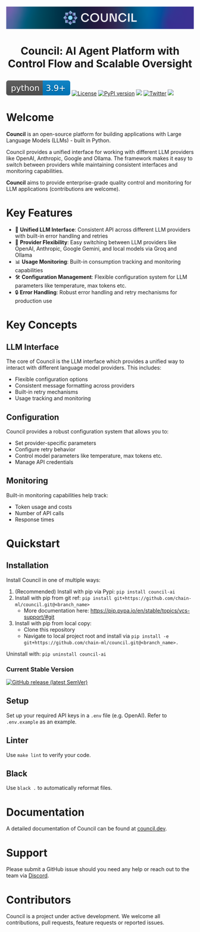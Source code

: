 ![Council](council_banner.png "council")

<h1><p align="center">Council: AI Agent Platform with Control Flow and Scalable Oversight</p></h1>

![Supported Python versions](https://raw.githubusercontent.com/chain-ml/council/main/docs/source/_static/python.svg)
[![License](https://img.shields.io/badge/license-Apache%202.0-green.svg)](https://opensource.org/licenses/Apache-2.0)
[![PyPI version](https://badge.fury.io/py/council-ai.svg)](https://badge.fury.io/py/council-ai)
[![](https://dcbadge.vercel.app/api/server/DWNCftGQZ3?compact=true&style=flat)](https://discord.gg/DWNCftGQZ3)
[![Twitter](https://img.shields.io/twitter/follow/TheoriqAI)](https://x.com/TheoriqAI)
[![](https://readthedocs.org/projects/council/badge/?version=stable)](https://council.dev)

# Welcome

**Council** is an open-source platform for building applications with Large Language Models (LLMs) - built in Python.

Council provides a unified interface for working with different LLM providers like OpenAI, Anthropic, Google and Ollama. The framework makes it easy to switch between providers while maintaining consistent interfaces and monitoring capabilities.

**Council** aims to provide enterprise-grade quality control and monitoring for LLM applications (contributions are welcome).

# Key Features

* 🧐 **Unified LLM Interface**: Consistent API across different LLM providers with built-in error handling and retries
* 🔄 **Provider Flexibility**: Easy switching between LLM providers like OpenAI, Anthropic, Google Gemini, and local models via Groq and Ollama
* 📊 **Usage Monitoring**: Built-in consumption tracking and monitoring capabilities
* 🛠️ **Configuration Management**: Flexible configuration system for LLM parameters like temperature, max tokens etc.
* 🔒 **Error Handling**: Robust error handling and retry mechanisms for production use

# Key Concepts

## LLM Interface

The core of Council is the LLM interface which provides a unified way to interact with different language model providers. This includes:

- Flexible configuration options
- Consistent message formatting across providers
- Built-in retry mechanisms
- Usage tracking and monitoring

## Configuration

Council provides a robust configuration system that allows you to:

- Set provider-specific parameters
- Configure retry behavior
- Control model parameters like temperature, max tokens etc.
- Manage API credentials

## Monitoring

Built-in monitoring capabilities help track:

- Token usage and costs
- Number of API calls
- Response times

# Quickstart

## Installation

Install Council in one of multiple ways:

1. (Recommended) Install with pip via Pypi: `pip install council-ai`
2. Install with pip from git ref: `pip install git+https://github.com/chain-ml/council.git@<branch_name>`
   - More documentation here: https://pip.pypa.io/en/stable/topics/vcs-support/#git
3. Install with pip from local copy: 
   - Clone this repository
   - Navigate to local project root and install via `pip install -e git+https://github.com/chain-ml/council.git@<branch_name>.`

Uninstall with: `pip uninstall council-ai`

### Current Stable Version
<a href="https://pypi.org/project/council-ai/#history"><img alt="GitHub release (latest SemVer)" src="https://img.shields.io/github/v/release/chain-ml/council"></a>


## Setup

Set up your required API keys in a `.env` file (e.g. OpenAI). Refer to `.env.example` as an example.

## Linter

Use `make lint` to verify your code.

## Black

Use `black .` to automatically reformat files.

# Documentation

A detailed documentation of Council can be found at <a href="https://council.dev">council.dev</a>.

# Support

Please submit a GitHub issue should you need any help or reach out to the team via <a href="https://discord.gg/DWNCftGQZ3">Discord</a>.

# Contributors

Council is a project under active development. We welcome all contributions, pull requests, feature requests or reported issues.
